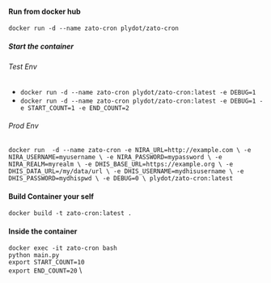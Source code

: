 #### Run from docker hub
`docker run -d --name zato-cron plydot/zato-cron`

##### Start the container
###### Test Env
- `docker run -d --name zato-cron plydot/zato-cron:latest -e DEBUG=1`
- `docker run -d --name zato-cron plydot/zato-cron:latest -e DEBUG=1 -e START_COUNT=1 -e END_COUNT=2`

###### Prod Env
`docker run  -d --name zato-cron -e NIRA_URL=http://example.com \
           -e NIRA_USERNAME=myusername \
           -e NIRA_PASSWORD=mypassword \
           -e NIRA_REALM=myrealm \
           -e DHIS_BASE_URL=https://example.org \
           -e DHIS_DATA_URL=/my/data/url \
           -e DHIS_USERNAME=mydhisusername \
           -e DHIS_PASSWORD=mydhispwd \
           -e DEBUG=0 \
           plydot/zato-cron:latest
`

#### Build Container your self
`docker build -t zato-cron:latest .`

#### Inside the container
`docker exec -it zato-cron bash` \
`python main.py` \
`export START_COUNT=10` \
`export END_COUNT=20` \

